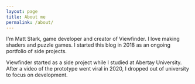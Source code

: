 ```yaml
---
layout: page
title: About me
permalink: /about/
---
```


I'm Matt Stark, game developer and creator of Viewfinder. I love making shaders and puzzle games. I started this blog in 2018 as an ongoing portfolio of side projects.

Viewfinder started as a side project while I studied at Abertay University. After a video of the prototype went viral in 2020, I dropped out of university to focus on development.

